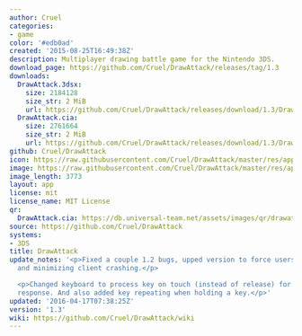 ```yaml
---
author: Cruel
categories:
- game
color: '#edb0ad'
created: '2015-08-25T16:49:38Z'
description: Multiplayer drawing battle game for the Nintendo 3DS.
download_page: https://github.com/Cruel/DrawAttack/releases/tag/1.3
downloads:
  DrawAttack.3dsx:
    size: 2184128
    size_str: 2 MiB
    url: https://github.com/Cruel/DrawAttack/releases/download/1.3/DrawAttack.3dsx
  DrawAttack.cia:
    size: 2761664
    size_str: 2 MiB
    url: https://github.com/Cruel/DrawAttack/releases/download/1.3/DrawAttack.cia
github: Cruel/DrawAttack
icon: https://raw.githubusercontent.com/Cruel/DrawAttack/master/res/app/icon.png
image: https://raw.githubusercontent.com/Cruel/DrawAttack/master/res/app/banner.png
image_length: 3773
layout: app
license: mit
license_name: MIT License
qr:
  DrawAttack.cia: https://db.universal-team.net/assets/images/qr/drawattack.cia.png
source: https://github.com/Cruel/DrawAttack
systems:
- 3DS
title: DrawAttack
update_notes: '<p>Fixed a couple 1.2 bugs, upped version to force users to update
  and minimizing client crashing.</p>

  <p>Changed keyboard to process key on touch (instead of release) for more reliable
  response. And also added key repeating when holding a key.</p>'
updated: '2016-04-17T07:38:25Z'
version: '1.3'
wiki: https://github.com/Cruel/DrawAttack/wiki
---
```

